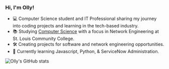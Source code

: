 <!-- Level 1: Simple bio and stats -->
<!-- README.md profile courtesy of Magdeline Huang -->

### Hi, I'm Olly!

- 💻 Computer Science student and IT Professional sharing my journey into coding projects and learning in the tech-based industry.<br/>
- 📚 Studying [Computer Science](https://stlcc.edu/programs-academics/pathways/s-t-e-m/network-security-engineering/) with a focus in Network Engineering at St. Louis Community College.</br>
- 🛠️ Creating projects for software and network engineering opportunities.<br/>
- 💭 Currently learning Javascript, Python, & ServiceNow Administration.</br>

![Olly's GitHub stats](https://github-readme-stats.vercel.app/api?username=rollipolliolly&show_icons=true&theme=dracula)
